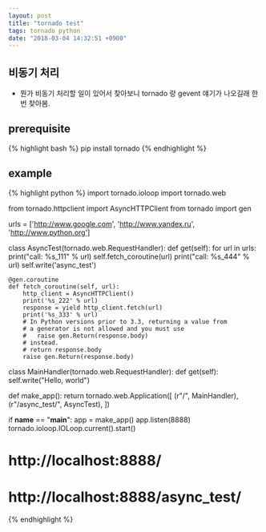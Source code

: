 ```yaml
---
layout: post
title: "tornado test"
tags: tornado python
date: "2018-03-04 14:32:51 +0900"
---
```

## 비동기 처리
* 뭔가 비동기 처리할 일이 있어서 찾아보니 tornado 랑 gevent 얘기가 나오길래 한번 찾아봄. 

## prerequisite
{% highlight bash %}
pip install tornado
{% endhighlight %}

## example
{% highlight python %}
import tornado.ioloop
import tornado.web

from tornado.httpclient import AsyncHTTPClient
from tornado import gen

urls = ['http://www.google.com', 'http://www.yandex.ru', 'http://www.python.org']


class AsyncTest(tornado.web.RequestHandler):
    def get(self):
        for url in urls:
            print("call: %s_111" % url)
            self.fetch_coroutine(url)
            print("call: %s_444" % url)
        self.write('async_test')

    @gen.coroutine
    def fetch_coroutine(self, url):
        http_client = AsyncHTTPClient()
        print('%s_222' % url)
        response = yield http_client.fetch(url)
        print('%s_333' % url)
        # In Python versions prior to 3.3, returning a value from
        # a generator is not allowed and you must use
        #   raise gen.Return(response.body)
        # instead.
        # return response.body
        raise gen.Return(response.body)


class MainHandler(tornado.web.RequestHandler):
    def get(self):
        self.write("Hello, world")


def make_app():
    return tornado.web.Application([
        (r"/", MainHandler),
        (r"/async_test/", AsyncTest),
    ])


if __name__ == "__main__":
    app = make_app()
    app.listen(8888)
    tornado.ioloop.IOLoop.current().start()

# http://localhost:8888/
# http://localhost:8888/async_test/
{% endhighlight %}

